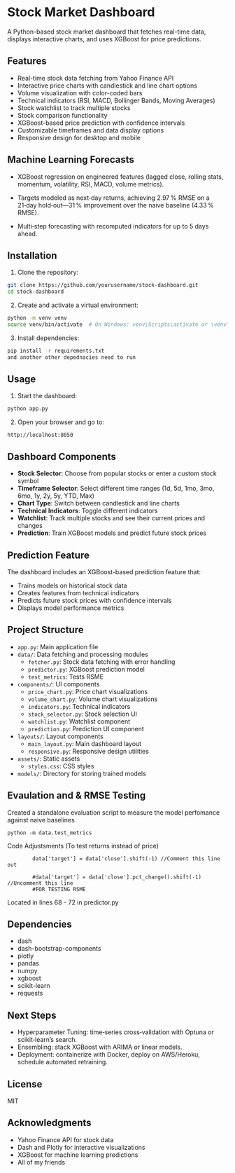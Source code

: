 # Stock Market Dashboard

A Python-based stock market dashboard that fetches real-time data, displays interactive charts, and uses XGBoost for price predictions.

## Features

- Real-time stock data fetching from Yahoo Finance API
- Interactive price charts with candlestick and line chart options
- Volume visualization with color-coded bars
- Technical indicators (RSI, MACD, Bollinger Bands, Moving Averages)
- Stock watchlist to track multiple stocks
- Stock comparison functionality
- XGBoost-based price prediction with confidence intervals
- Customizable timeframes and data display options
- Responsive design for desktop and mobile

## Machine Learning Forecasts
- XGBoost regression on engineered features (lagged close, rolling stats, momentum, volatility, RSI, MACD, volume metrics).

- Targets modeled as next‑day returns, achieving 2.97 % RMSE on a 21‑day hold‑out—31 % improvement over the naive baseline (4.33 % RMSE).

- Multi‑step forecasting with recomputed indicators for up to 5 days ahead.
  
## Installation

1. Clone the repository:
```bash
git clone https://github.com/yourusername/stock-dashboard.git
cd stock-dashboard
```

2. Create and activate a virtual environment:
```bash
python -m venv venv
source venv/bin/activate  # On Windows: venv\Scripts\activate or \venv\Scripts\Activate.ps1
```

3. Install dependencies:
```bash
pip install -r requirements.txt
and another other depednacies need to run
```

## Usage

1. Start the dashboard:
```bash
python app.py
```

2. Open your browser and go to:
```
http://localhost:8050 
```

## Dashboard Components

- **Stock Selector**: Choose from popular stocks or enter a custom stock symbol
- **Timeframe Selector**: Select different time ranges (1d, 5d, 1mo, 3mo, 6mo, 1y, 2y, 5y, YTD, Max)
- **Chart Type**: Switch between candlestick and line charts
- **Technical Indicators**: Toggle different indicators
- **Watchlist**: Track multiple stocks and see their current prices and changes
- **Prediction**: Train XGBoost models and predict future stock prices

## Prediction Feature

The dashboard includes an XGBoost-based prediction feature that:
- Trains models on historical stock data
- Creates features from technical indicators
- Predicts future stock prices with confidence intervals
- Displays model performance metrics

## Project Structure

- `app.py`: Main application file
- `data/`: Data fetching and processing modules
  - `fetcher.py`: Stock data fetching with error handling
  - `predictor.py`: XGBoost prediction model
  - `test_metrics`: Tests RSME 
- `components/`: UI components
  - `price_chart.py`: Price chart visualizations
  - `volume_chart.py`: Volume chart visualizations
  - `indicators.py`: Technical indicators
  - `stock_selector.py`: Stock selection UI
  - `watchlist.py`: Watchlist component
  - `prediction.py`: Prediction UI component
- `layouts/`: Layout components
  - `main_layout.py`: Main dashboard layout
  - `responsive.py`: Responsive design utilities
- `assets/`: Static assets
  - `styles.css`: CSS styles
- `models/`: Directory for storing trained models

## Evaulation and & RMSE Testing 
Created a standalone evaluation script to measure the model perfomance against naive baselines

```python -m data.test_metrics```

Code Adjustsments (To test returns instead of price)
```  # Target variable (next day's closing price)
        data['target'] = data['close'].shift(-1) //Comment this line out
        
        #data['target'] = data['close'].pct_change().shift(-1) //Uncomment this line
        #FOR TESTING RSME
```
Located in lines 68 - 72 in predictor.py 

## Dependencies

- dash
- dash-bootstrap-components
- plotly
- pandas
- numpy
- xgboost
- scikit-learn
- requests

## Next Steps

- Hyperparameter Tuning: time‑series cross‑validation with Optuna or scikit‑learn’s search.
- Ensembling: stack XGBoost with ARIMA or linear models.
- Deployment: containerize with Docker, deploy on AWS/Heroku, schedule automated retraining.
  
## License

MIT

## Acknowledgments

- Yahoo Finance API for stock data
- Dash and Plotly for interactive visualizations
- XGBoost for machine learning predictions
- All of my friends
